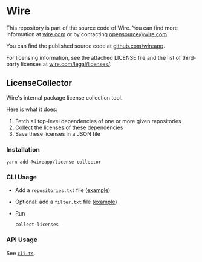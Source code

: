 # Wire

This repository is part of the source code of Wire. You can find more information at [wire.com](https://wire.com) or by contacting opensource@wire.com.

You can find the published source code at [github.com/wireapp](https://github.com/wireapp).

For licensing information, see the attached LICENSE file and the list of third-party licenses at [wire.com/legal/licenses/](https://wire.com/legal/licenses/).

## LicenseCollector

Wire's internal package license collection tool.

Here is what it does:

1. Fetch all top-level dependencies of one or more given repositories
2. Collect the licenses of these dependencies
3. Save these licenses in a JSON file

### Installation

```
yarn add @wireapp/license-collector
```

### CLI Usage

- Add a `repositories.txt` file ([example](./repositories.txt))
- Optional: add a `filter.txt` file ([example](./filter.txt'))

- Run
  ```
  collect-licenses
  ```

### API Usage

See [`cli.ts`](./src/main/cli.ts).
